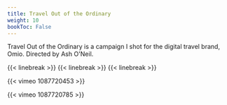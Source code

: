 ```yaml
---
title: Travel Out of the Ordinary
weight: 10
bookToc: False
---
```

Travel Out of the Ordinary is a campaign I shot for the digital travel brand, Omio. Directed by Ash O'Neil.

{{< linebreak >}}
{{< linebreak >}}
{{< linebreak >}}

{{< vimeo 1087720453 >}}

{{< vimeo 1087720785 >}}




